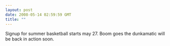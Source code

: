 ```yaml
---
layout: post
date: 2008-05-14 02:59:59 GMT
title: ""
---
```

Signup for summer basketball starts may 27. Boom goes the dunkamatic will be back in action soon.